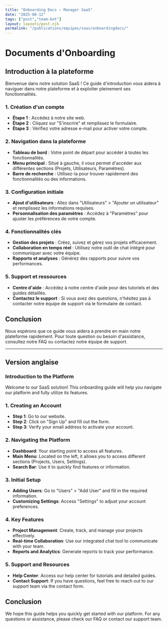 ```yaml
---
title: "Onboarding Docs — Manager SaaS"
date: "2025-08-12"
tags: ["post","team-bot"]
layout: layouts/post.njk
permalink: "/publications/equipes/saas/onboardingdocs/"
---
```

# Documents d'Onboarding

## Introduction à la plateforme

Bienvenue dans notre solution SaaS ! Ce guide d'introduction vous aidera à naviguer dans notre plateforme et à exploiter pleinement ses fonctionnalités.

### 1. Création d'un compte

- **Étape 1** : Accédez à notre site web.
- **Étape 2** : Cliquez sur "S'inscrire" et remplissez le formulaire.
- **Étape 3** : Vérifiez votre adresse e-mail pour activer votre compte.

### 2. Navigation dans la plateforme

- **Tableau de bord** : Votre point de départ pour accéder à toutes les fonctionnalités.
- **Menu principal** : Situé à gauche, il vous permet d'accéder aux différentes sections (Projets, Utilisateurs, Paramètres).
- **Barre de recherche** : Utilisez-la pour trouver rapidement des fonctionnalités ou des informations.

### 3. Configuration initiale

- **Ajout d'utilisateurs** : Allez dans "Utilisateurs" > "Ajouter un utilisateur" et remplissez les informations requises.
- **Personnalisation des paramètres** : Accédez à "Paramètres" pour ajuster les préférences de votre compte.

### 4. Fonctionnalités clés

- **Gestion des projets** : Créez, suivez et gérez vos projets efficacement.
- **Collaboration en temps réel** : Utilisez notre outil de chat intégré pour communiquer avec votre équipe.
- **Rapports et analyses** : Générez des rapports pour suivre vos performances.

### 5. Support et ressources

- **Centre d'aide** : Accédez à notre centre d'aide pour des tutoriels et des guides détaillés.
- **Contactez le support** : Si vous avez des questions, n'hésitez pas à contacter notre équipe de support via le formulaire de contact.

## Conclusion

Nous espérons que ce guide vous aidera à prendre en main notre plateforme rapidement. Pour toute question ou besoin d'assistance, consultez notre FAQ ou contactez notre équipe de support.

---

## Version anglaise

### Introduction to the Platform

Welcome to our SaaS solution! This onboarding guide will help you navigate our platform and fully utilize its features.

### 1. Creating an Account

- **Step 1**: Go to our website.
- **Step 2**: Click on "Sign Up" and fill out the form.
- **Step 3**: Verify your email address to activate your account.

### 2. Navigating the Platform

- **Dashboard**: Your starting point to access all features.
- **Main Menu**: Located on the left, it allows you to access different sections (Projects, Users, Settings).
- **Search Bar**: Use it to quickly find features or information.

### 3. Initial Setup

- **Adding Users**: Go to "Users" > "Add User" and fill in the required information.
- **Customizing Settings**: Access "Settings" to adjust your account preferences.

### 4. Key Features

- **Project Management**: Create, track, and manage your projects effectively.
- **Real-time Collaboration**: Use our integrated chat tool to communicate with your team.
- **Reports and Analytics**: Generate reports to track your performance.

### 5. Support and Resources

- **Help Center**: Access our help center for tutorials and detailed guides.
- **Contact Support**: If you have questions, feel free to reach out to our support team via the contact form.

## Conclusion

We hope this guide helps you quickly get started with our platform. For any questions or assistance, please check our FAQ or contact our support team.
